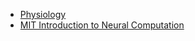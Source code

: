 * [Physiology](https://droualb.faculty.mjc.edu/Course%20Materials/Physiology%20101/Chapter%20Notes/Fall%202011/chapter_7%20Fall%202011.html)
* [MIT Introduction to Neural Computation](https://ocw.mit.edu/courses/9-40-introduction-to-neural-computation-spring-2018/resources/lecture-videos/)

